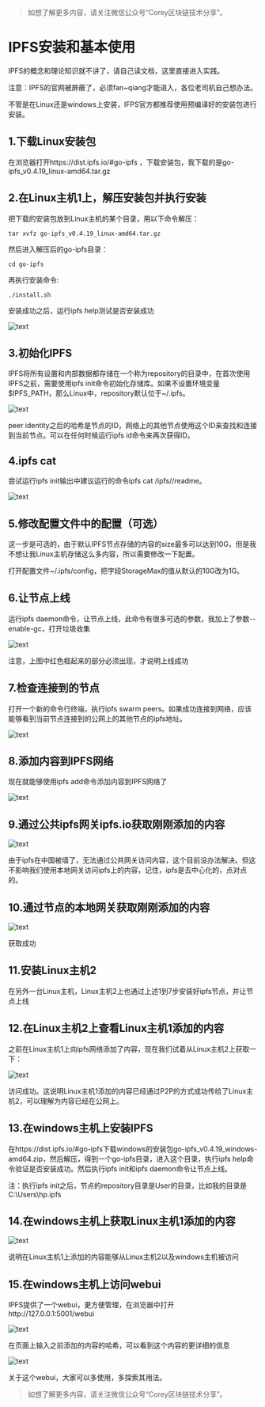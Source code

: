 > 如想了解更多内容，请关注微信公众号“Corey区块链技术分享”。

# IPFS安装和基本使用

IPFS的概念和理论知识就不讲了，请自己读文档，这里直接进入实践。

注意：IPFS的官网被屏蔽了，必须fan~qiang才能进入，各位老司机自己想办法。

不管是在Linux还是windows上安装，IFPS官方都推荐使用预编译好的安装包进行安装。

## 1.下载Linux安装包

在浏览器打开https://dist.ipfs.io/#go-ipfs ，下载安装包，我下载的是go-ipfs_v0.4.19_linux-amd64.tar.gz

## 2.在Linux主机1上，解压安装包并执行安装

把下载的安装包放到Linux主机的某个目录，用以下命令解压：

    tar xvfz go-ipfs_v0.4.19_linux-amd64.tar.gz
    
然后进入解压后的go-ipfs目录：

    cd go-ipfs
    
再执行安装命令:

    ./install.sh
    
安装成功之后，运行ipfs help测试是否安装成功

![text](1.png)

## 3.初始化IPFS

IPFS将所有设置和内部数据都存储在一个称为repository的目录中，在首次使用IPFS之前，需要使用ipfs init命令初始化存储库。如果不设置环境变量$IPFS_PATH，那么Linux中，repository默认位于~/.ipfs。

![text](2.png)

peer identity之后的哈希是节点的ID，网络上的其他节点使用这个ID来查找和连接到当前节点。可以在任何时候运行ipfs id命令来再次获得ID。

## 4.ipfs cat

尝试运行ipfs init输出中建议运行的命令ipfs cat /ipfs/<HASH>/readme。

![text](3.png)

## 5.修改配置文件中的配置（可选）

这一步是可选的，由于默认IPFS节点存储的内容的size最多可以达到10G，但是我不想让我Linux主机存储这么多内容，所以需要修改一下配置。

打开配置文件~/.ipfs/config，把字段StorageMax的值从默认的10G改为1G。

## 6.让节点上线

运行ipfs daemon命令，让节点上线，此命令有很多可选的参数，我加上了参数--enable-gc，打开垃圾收集

![text](4.png)

注意，上图中红色框起来的部分必须出现，才说明上线成功

## 7.检查连接到的节点

打开一个新的命令行终端，执行ipfs swarm peers。如果成功连接到网络，应该能够看到当前节点连接到的公网上的其他节点的ipfs地址。

![text](5.png)

## 8.添加内容到IPFS网络

现在就能够使用ipfs add命令添加内容到IPFS网络了

![text](6.png)

## 9.通过公共ipfs网关ipfs.io获取刚刚添加的内容

![text](7.png)

由于ipfs在中国被墙了，无法通过公共网关访问内容，这个目前没办法解决。但这不影响我们使用本地网关访问ipfs上的内容，记住，ipfs是去中心化的，点对点的。

## 10.通过节点的本地网关获取刚刚添加的内容

![text](8.png)

获取成功

## 11.安装Linux主机2

在另外一台Linux主机，Linux主机2上也通过上述1到7步安装好ipfs节点，并让节点上线

## 12.在Linux主机2上查看Linux主机1添加的内容

之前在Linux主机1上向ipfs网络添加了内容，现在我们试着从Linux主机2上获取一下：

![text](9.png)

访问成功。这说明Linux主机1添加的内容已经通过P2P的方式成功传给了Linux主机2，可以理解为内容已经在公网上。

## 13.在windows主机上安装IPFS

在https://dist.ipfs.io/#go-ipfs下载windows的安装包go-ipfs_v0.4.19_windows-amd64.zip，然后解压，得到一个go-ipfs目录，进入这个目录，执行ipfs help命令验证是否安装成功。然后执行ipfs init和ipfs daemon命令让节点上线。

注：执行ipfs init之后，节点的repository目录是User的目录，比如我的目录是C:\Users\hp\.ipfs

## 14.在windows主机上获取Linux主机1添加的内容

![text](10.png)

说明在Linux主机1上添加的内容能够从Linux主机2以及windows主机被访问

## 15.在windows主机上访问webui

IPFS提供了一个webui，更方便管理，在浏览器中打开http://127.0.0.1:5001/webui

![text](11.png)

在页面上输入之前添加的内容的哈希，可以看到这个内容的更详细的信息

![text](12.png)

关于这个webui，大家可以多使用，多探索其用法。

> 如想了解更多内容，请关注微信公众号“Corey区块链技术分享”。
